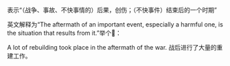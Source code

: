表示“（战争、事故、不快事情的）后果，创伤；（不快事件）结束后的一个时期”

英文解释为“The aftermath of an important event, especially a harmful one, is the situation that results from it.”举个🌰：

A lot of rebuilding took place in the aftermath of the war. 战后进行了大量的重建工作。